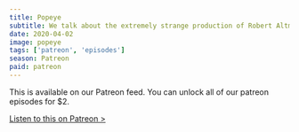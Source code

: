 ```yaml
---
title: Popeye
subtitle: We talk about the extremely strange production of Robert Altman's Popeye. We also dive into the 70s auteurs and the paths the rest of their careers took.
date: 2020-04-02
image: popeye
tags: ['patreon', 'episodes']
season: Patreon
paid: patreon
---
```

<div class="callout patreon">
This is available on our Patreon feed. You can unlock all of our patreon episodes for $2.

<a class="button" href="https://www.patreon.com/posts/paid-podcast-35560707?utm_medium=clipboard_copy&utm_source=copy_to_clipboard&utm_campaign=postshare">Listen to this on Patreon &gt;</a>
</div>